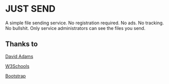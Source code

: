 # JUST SEND

A simple file sending service. No registration required. No ads. No tracking. No bullshit.
Only service administrators can see the files you send.

## Thanks to

[David Adams](https://codeshack.io/file-upload-progress-bar-js-php/)

[W3Schools](https://www.w3schools.com/php/php_file_upload.asp)

[Bootstrap](https://getbootstrap.com/)
